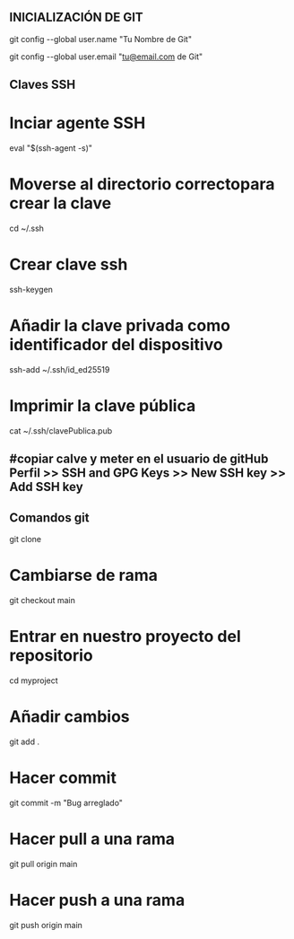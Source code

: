 ## INICIALIZACIÓN DE GIT ##

git config --global user.name "Tu Nombre de Git"

git config --global user.email "tu@email.com de Git"

## Claves SSH ##

# Inciar agente SSH
eval "$(ssh-agent -s)"

# Moverse al directorio correctopara crear la clave
cd ~/.ssh

# Crear clave ssh
ssh-keygen

# Añadir la clave privada como identificador del dispositivo
ssh-add ~/.ssh/id_ed25519

# Imprimir la clave pública
cat ~/.ssh/clavePublica.pub

#copiar calve y meter en el usuario de gitHub
Perfil >> SSH and GPG Keys >> New SSH key >> Add SSH key
----------------------------------------------------------------------
## Comandos git ##
git clone
# Cambiarse de rama
git checkout main
# Entrar en nuestro proyecto del repositorio
cd myproject

# Añadir cambios
git add .

# Hacer commit
git commit -m "Bug arreglado"

# Hacer pull a una rama
git pull origin main

# Hacer push a una rama
git push origin main
